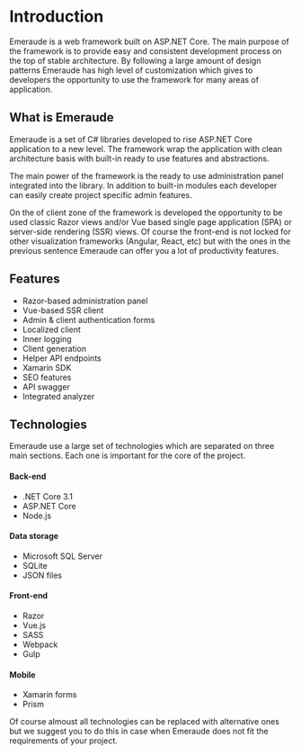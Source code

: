# Introduction

Emeraude is a web framework built on ASP.NET Core. The main purpose of the framework 
is to provide easy and consistent development process on the top of stable architecture. 
By following a large amount of design patterns Emeraude has high level of customization which 
gives to developers the opportunity to use the framework for many areas of application.

## What is Emeraude

Emeraude is a set of C# libraries developed to rise ASP.NET Core application to a new level. 
The framework wrap the application with clean architecture basis with built-in ready to use 
features and abstractions.

The main power of the framework is the ready to use administration panel integrated into the 
library. In addition to built-in modules each developer can easily create project specific 
admin features.

On the of client zone of the framework is developed the opportunity to be used classic Razor 
views and/or Vue based single page application (SPA) or server-side rendering (SSR) views. Of 
course the front-end is not locked for other visualization frameworks (Angular, React, etc) but with the ones in the 
previous sentence Emeraude can offer you a lot of productivity features. 

## Features

- Razor-based administration panel
- Vue-based SSR client
- Admin & client authentication forms
- Localized client
- Inner logging
- Client generation
- Helper API endpoints
- Xamarin SDK
- SEO features
- API swagger
- Integrated analyzer

## Technologies

Emeraude use a large set of technologies which are separated on three main sections. Each one 
is important for the core of the project.  

#### Back-end
- .NET Core 3.1
- ASP.NET Core
- Node.js

#### Data storage
- Microsoft SQL Server
- SQLite
- JSON files

#### Front-end
- Razor
- Vue.js
- SASS
- Webpack
- Gulp

#### Mobile
- Xamarin forms
- Prism

Of course almoust all technologies can be replaced with alternative ones but we suggest you to 
do this in case when Emeraude does not fit the requirements of your project.